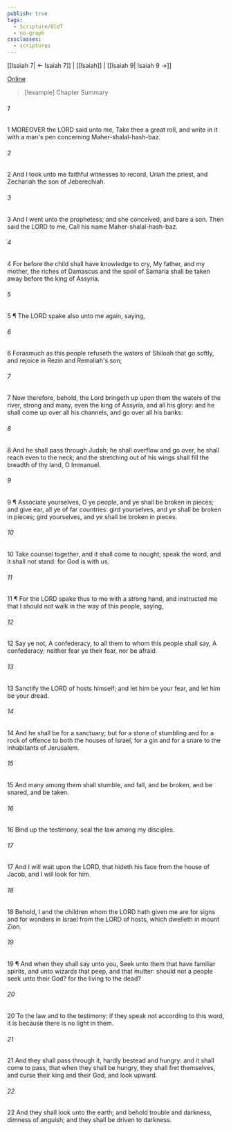 ```yaml
---
publish: true
tags:
  - Scripture/OldT
  - no-graph
cssclasses:
  - scriptures
---
```

[[Isaiah 7| ← Isaiah 7]] | [[Isaiah]] | [[Isaiah 9| Isaiah 9 →]]

[Online](https://churchofjesuschrist.org/study/scriptures/ot/isa/8?lang=eng)

>[!example] Chapter Summary
>
###### 1
1 MOREOVER the LORD said unto me, Take thee a great roll, and write in it with a man's pen concerning Maher-shalal-hash-baz.
###### 2
2 And I took unto me faithful witnesses to record, Uriah the priest, and Zechariah the son of Jeberechiah.
###### 3
3 And I went unto the prophetess; and she conceived, and bare a son.  Then said the LORD to me, Call his name Maher-shalal-hash-baz.
###### 4
4 For before the child shall have knowledge to cry, My father, and my mother, the riches of Damascus and the spoil of Samaria shall be taken away before the king of Assyria.
###### 5
5 ¶ The LORD spake also unto me again, saying,
###### 6
6 Forasmuch as this people refuseth the waters of Shiloah that go softly, and rejoice in Rezin and Remaliah's son;
###### 7
7 Now therefore, behold, the Lord bringeth up upon them the waters of the river, strong and many, even the king of Assyria, and all his glory: and he shall come up over all his channels, and go over all his banks:
###### 8
8 And he shall pass through Judah; he shall overflow and go over, he shall reach even to the neck; and the stretching out of his wings shall fill the breadth of thy land, O Immanuel.
###### 9
9 ¶ Associate yourselves, O ye people, and ye shall be broken in pieces; and give ear, all ye of far countries: gird yourselves, and ye shall be broken in pieces; gird yourselves, and ye shall be broken in pieces.
###### 10
10 Take counsel together, and it shall come to nought; speak the word, and it shall not stand: for God is with us.
###### 11
11 ¶ For the LORD spake thus to me with a strong hand, and instructed me that I should not walk in the way of this people, saying,
###### 12
12 Say ye not, A confederacy, to all them to whom this people shall say, A confederacy; neither fear ye their fear, nor be afraid.
###### 13
13 Sanctify the LORD of hosts himself; and let him be your fear, and let him be your dread.
###### 14
14 And he shall be for a sanctuary; but for a stone of stumbling and for a rock of offence to both the houses of Israel, for a gin and for a snare to the inhabitants of Jerusalem.
###### 15
15 And many among them shall stumble, and fall, and be broken, and be snared, and be taken.
###### 16
16 Bind up the testimony, seal the law among my disciples.
###### 17
17 And I will wait upon the LORD, that hideth his face from the house of Jacob, and I will look for him.
###### 18
18 Behold, I and the children whom the LORD hath given me are for signs and for wonders in Israel from the LORD of hosts, which dwelleth in mount Zion.
###### 19
19 ¶ And when they shall say unto you, Seek unto them that have familiar spirits, and unto wizards that peep, and that mutter: should not a people seek unto their God?  for the living to the dead?
###### 20
20 To the law and to the testimony: if they speak not according to this word, it is because there is no light in them.
###### 21
21 And they shall pass through it, hardly bestead and hungry: and it shall come to pass, that when they shall be hungry, they shall fret themselves, and curse their king and their God, and look upward.
###### 22
22 And they shall look unto the earth; and behold trouble and darkness, dimness of anguish; and they shall be driven to darkness.



